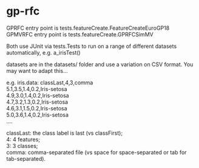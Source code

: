 # gp-rfc

GPRFC entry point is tests.featureCreate.FeatureCreateEuroGP18  
GPMVRFC entry point is tests.featureCreate.GPRFCSimMV  

Both use JUnit via tests.Tests to run on a range of different datasets automatically, e.g. a_irisTest()  

datasets are in the datasets/ folder and use a variation on CSV format. You may want to adapt this...  

e.g. iris.data:
classLast,4,3,comma  
5.1,3.5,1.4,0.2,Iris-setosa  
4.9,3.0,1.4,0.2,Iris-setosa  
4.7,3.2,1.3,0.2,Iris-setosa  
4.6,3.1,1.5,0.2,Iris-setosa  
5.0,3.6,1.4,0.2,Iris-setosa  
....  

classLast: the class label is last (vs classFirst);  
4: 4 features;  
3: 3 classes;  
comma: comma-separated file (vs space for space-separated or tab for tab-separated).  
